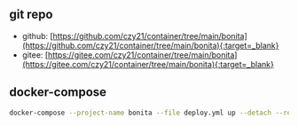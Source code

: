## git repo
  - github: [https://github.com/czy21/container/tree/main/bonita](https://github.com/czy21/container/tree/main/bonita){:target=_blank}
  - gitee: [https://gitee.com/czy21/container/tree/main/bonita](https://gitee.com/czy21/container/tree/main/bonita){:target=_blank}
## docker-compose
```bash
docker-compose --project-name bonita --file deploy.yml up --detach --remove-orphans
```